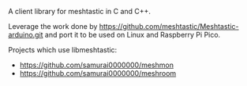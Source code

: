A client library for meshtastic in C and C++.

Leverage the work done by https://github.com/meshtastic/Meshtastic-arduino.git
and port it to be used on Linux and Raspberry Pi Pico.

Projects which use libmeshtastic:
  * https://github.com/samurai0000000/meshmon
  * https://github.com/samurai0000000/meshroom
